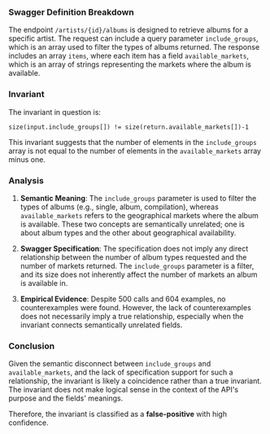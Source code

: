 ### Swagger Definition Breakdown

The endpoint `/artists/{id}/albums` is designed to retrieve albums for a specific artist. The request can include a query parameter `include_groups`, which is an array used to filter the types of albums returned. The response includes an array `items`, where each item has a field `available_markets`, which is an array of strings representing the markets where the album is available.

### Invariant

The invariant in question is:

```
size(input.include_groups[]) != size(return.available_markets[])-1
```

This invariant suggests that the number of elements in the `include_groups` array is not equal to the number of elements in the `available_markets` array minus one.

### Analysis

1. **Semantic Meaning**: The `include_groups` parameter is used to filter the types of albums (e.g., single, album, compilation), whereas `available_markets` refers to the geographical markets where the album is available. These two concepts are semantically unrelated; one is about album types and the other about geographical availability.

2. **Swagger Specification**: The specification does not imply any direct relationship between the number of album types requested and the number of markets returned. The `include_groups` parameter is a filter, and its size does not inherently affect the number of markets an album is available in.

3. **Empirical Evidence**: Despite 500 calls and 604 examples, no counterexamples were found. However, the lack of counterexamples does not necessarily imply a true relationship, especially when the invariant connects semantically unrelated fields.

### Conclusion

Given the semantic disconnect between `include_groups` and `available_markets`, and the lack of specification support for such a relationship, the invariant is likely a coincidence rather than a true invariant. The invariant does not make logical sense in the context of the API's purpose and the fields' meanings.

Therefore, the invariant is classified as a **false-positive** with high confidence.
